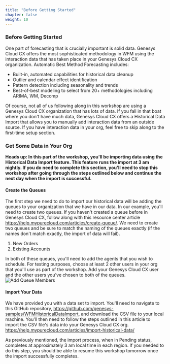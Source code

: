 ```yaml
---
title: "Before Getting Started"
chapter: false
weight: 10
---
```


### Before Getting Started

One part of forecasting that is crucially important is solid data. Genesys Cloud CX offers the most sophisticated methodology in WFM using the interaction data that has taken place in your Genesys Cloud CX organization. Automatic Best Method Forecasting includes: 
- Built-in, automated capabilities for historical data cleanup
- Outlier and calendar effect identification
- Pattern detection including seasonality and trends
- Best-of-best modeling to select from 20+ methodologies including ARIMA, WM, Decomp

Of course, not all of us following along in this workshop are using a Genesys Cloud CX organization that has lots of data. If you fall in that boat where you don't have much data, Genesys Cloud CX offers a Historical Data Import that allows you to manually add interaction data from an outside source. If you have interaction data in your org, feel free to skip along to the first-time setup section. 

### Get Some Data in Your Org
**Heads up: In this part of the workshop, you'll be importing data using the Historical Data Import feature. This feature runs the import at 3 am nightly. If you do need to complete this section, you'll need to stop this workshop after going through the steps outlined below and continue the next day when the import is successful.**

#### Create the Queues 
The first step we need to do to import our historical data will be adding the queues to your organization that we have in our data. In our example, you'll need to create two queues. If you haven't created a queue before in Genesys Cloud CX, follow along with this resource center article https://help.mypurecloud.com/articles/create-queue/. We need to create two queues and be sure to match the naming of the queues exactly (if the names don't match exactly, the import of data will fail). 
1. New Orders
2. Existing Accounts

In both of these queues, you'll need to add the agents that you wish to schedule. For testing purposes, choose at least 2 other users in your org that you'll use as part of the workshop. Add your Genesys Cloud CX user and the other users you've chosen to both of the queues. 
![Add Queue Members](/images/addQueueMembers.jpg)

#### Import Your Data
We have provided you with a data set to import. You'll need to navigate to this GitHub repository, https://github.com/genesys-samples/WFMHistoricalDataImport, and download the CSV file to your local machine. You'll then need to follow the steps outlined in this article to import the CSV file's data into your Genesys Cloud CX org. https://help.mypurecloud.com/articles/import-historical-data/

As previously mentioned, the import process, when in Pending status, completes at approximately 3 am local time in each region. If you needed to do this step, you should be able to resume this workshop tomorrow once the import successfully completes. 